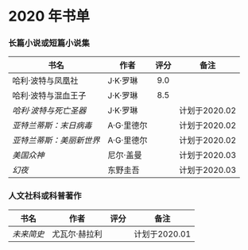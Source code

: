 # 2020 年书单

### 长篇小说或短篇小说集
| 书名 | 作者 | 评分 | 备注 |
| --- | --- | :---: | --- |
| 哈利·波特与凤凰社 | J·K·罗琳 | 9.0 | |
| 哈利·波特与混血王子 | J·K·罗琳 | 8.5 | |
| _哈利·波特与死亡圣器_ | J·K·罗琳 | | 计划于2020.02 |
| _亚特兰蒂斯：末日病毒_ | A·G·里德尔 | | 计划于2020.02 |
| _亚特兰蒂斯：美丽新世界_ | A·G·里德尔 | | 计划于2020.02 |
| _美国众神_ | 尼尔·盖曼 | | 计划于2020.03 |
| _幻夜_ | 东野圭吾 | | 计划于2020.03 |


### 人文社科或科普著作
| 书名 | 作者 | 评分 | 备注 |
| --- | --- | :---: | --- |
| _未来简史_ | 尤瓦尔·赫拉利 | | 计划于2020.01 |

